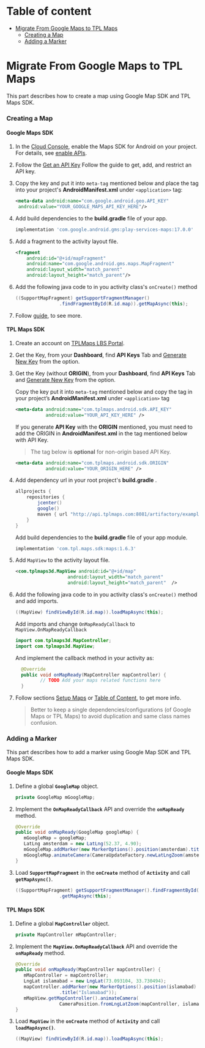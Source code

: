 # Table of content
- [Migrate From Google Maps to TPL Maps](#migrate-from-google-maps-to-tpl-maps)
    + [Creating a Map](#creating-a-map)
    + [Adding a Marker](#adding-a-marker)

# Migrate From Google Maps to TPL Maps

This part describes how to create a map using Google Map SDK and TPL Maps SDK.

### Creating a Map

#### Google Maps SDK

1. In the [Cloud Console](https://cloud.google.com/console/apis/library/maps-android-backend.googleapis.com), enable the Maps SDK for Android on your project. For details, see  [enable APIs](https://developers.google.com/maps/gmp-get-started#enable-api-sdk).

2. Follow the [Get an API Key](https://developers.google.com/maps/documentation/android-sdk/get-api-key)  Follow the guide to get, add, and restrict an API key.

3. Copy the key and put it into `meta-tag` mentioned below and place the tag into your project's **AndroidManifest.xml** under `<application>` tag:

   ```xml
   <meta-data android:name="com.google.android.geo.API_KEY"
   	android:value="YOUR_GOOGLE_MAPS_API_KEY_HERE"/>
   ```


4. Add build dependencies to the **build.gradle** file of your app.

   ```groovy
   implementation 'com.google.android.gms:play-services-maps:17.0.0'  
   ```

5. Add a fragment to the activity layout file.

   ```xml
   <fragment   
       android:id="@+id/mapFragment"   
       android:name="com.google.android.gms.maps.MapFragment"
       android:layout_width="match_parent"   
       android:layout_height="match_parent"/>  
   ```

6. Add the following java code to in you activity class's `onCreate()` method

   ```java
   ((SupportMapFragment) getSupportFragmentManager()
                   .findFragmentById(R.id.map)).getMapAsync(this);
   ```

7. Follow [guide](https://developers.google.com/maps/documentation/android-sdk/start), to see more.

#### TPL Maps SDK

1. Create an account on [TPLMaps LBS Portal](https://api.tplmaps.com/apiportal).

2. Get the Key, from your **Dashboard**, find **API Keys** Tab and [Generate New Key](https://api.tplmaps.com/apiportal/#/app/billing/api-key-management) from the option.

3. Get the Key (without **ORIGIN**), from your **Dashboard**, find **API Keys** Tab and [Generate New Key](https://api.tplmaps.com/apiportal/#/app/billing/api-key-management) from the option. 

   Copy the key put it into `meta-tag` mentioned below and copy the tag in your project’s **AndroidManifest.xml** under `<application>` tag

    ```xml
    <meta-data android:name="com.tplmaps.android.sdk.API_KEY"
               android:value="YOUR_API_KEY_HERE" />
    ```
    If you generate **API Key** with the **ORIGIN** mentioned, you must need to add the ORIGIN in **AndroidManifest.xml** in the tag mentioned below with API Key.
    > The tag below is **optional** for non-origin based API Key.

    ```xml
    <meta-data android:name="com.tplmaps.android.sdk.ORIGIN"
               android:value="YOUR_ORIGIN_HERE" />
    ```

4. Add dependency url in your root project's **build.gradle** .

   ```groovy
   allprojects {   
       repositories {    
           jcenter()
           google()
           maven { url "http://api.tplmaps.com:8081/artifactory/example-repo-local/" }   
       }
   }
   ```

   Add build dependencies to the **build.gradle** file of your app module.

   ```groovy
   implementation 'com.tpl.maps.sdk:maps:1.6.3'  
   ```

5. Add `MapView` to the activity layout file.

   ```xml
   <com.tplmaps3d.MapView android:id="@+id/map"
                      android:layout_width="match_parent"
                      android:layout_height="match_parent"  />  
   ```

6. Add the following java code to in you activity class's `onCreate()` method and add imports.

   ```java
   ((MapView) findViewById(R.id.map)).loadMapAsync(this);
   ```

   Add imports and change `OnMapReadyCallback` to `MapView.OnMapReadyCallback`

   ```java
   import com.tplmaps3d.MapController;
   import com.tplmaps3d.MapView;
   ```

   And implement the callback method in your activity as:

   ``` java
     @Override
     public void onMapReady(MapController mapController) {
    		// TODO Add your maps related functions here
     }
   ```

7. Follow sections [Setup Maps](#setup-maps) or [Table of Content](#table-of-content), to get more info.

   > Better to keep a single dependencies/configurations (of Google Maps or TPL Maps) to avoid duplication and same class names confusion.

### Adding a Marker

This part describes how to add a marker using Google Map SDK and TPL Maps SDK.

#### Google Maps SDK

1. Define a global **`GoogleMap`** object.

   ``` java
   private GoogleMap mGoogleMap;
   ```

2. Implement the **`OnMapReadyCallback`** API and override the **`onMapReady`** method.

   ``` java
   @Override  
   public void onMapReady(GoogleMap googleMap) {  
      mGoogleMap = googleMap;  
      LatLng amsterdam = new LatLng(52.37, 4.90);  
      mGoogleMap.addMarker(new MarkerOptions().position(amsterdam).title("Amsterdam"));
      mGoogleMap.animateCamera(CameraUpdateFactory.newLatLngZoom(amsterdam, 8));
   } 
   ```

3. Load **`SupportMapFragment`** in the **`onCreate`** method of **`Activity`** and call **`getMapAsync()`**.

   ``` java
   ((SupportMapFragment) getSupportFragmentManager().findFragmentById(R.id.map))
                   .getMapAsync(this);
   ```

#### TPL Maps SDK

1. Define a global **`MapController`** object.

   ``` java
   private MapController mMapController;
   ```

2. Implement the **`MapView.OnMapReadyCallback`** API and override the **`onMapReady`** method.

   ``` java
   @Override  
   public void onMapReady(MapController mapController) {  
      mMapController = mapController;  
      LngLat islamabad = new LngLat(73.093104, 33.730494);
      mapController.addMarker(new MarkerOptions().position(islamabad)
                   .title("Islamabad"));
      mMapView.getMapController().animateCamera(
                   CameraPosition.fromLngLatZoom(mapController, islamabad, 8), 0);
   } 
   ```

3. Load **`MapView`** in the **`onCreate`** method of **`Activity`** and call **`loadMapAsync()`**.

   ``` java
   ((MapView) findViewById(R.id.map)).loadMapAsync(this);
   ```